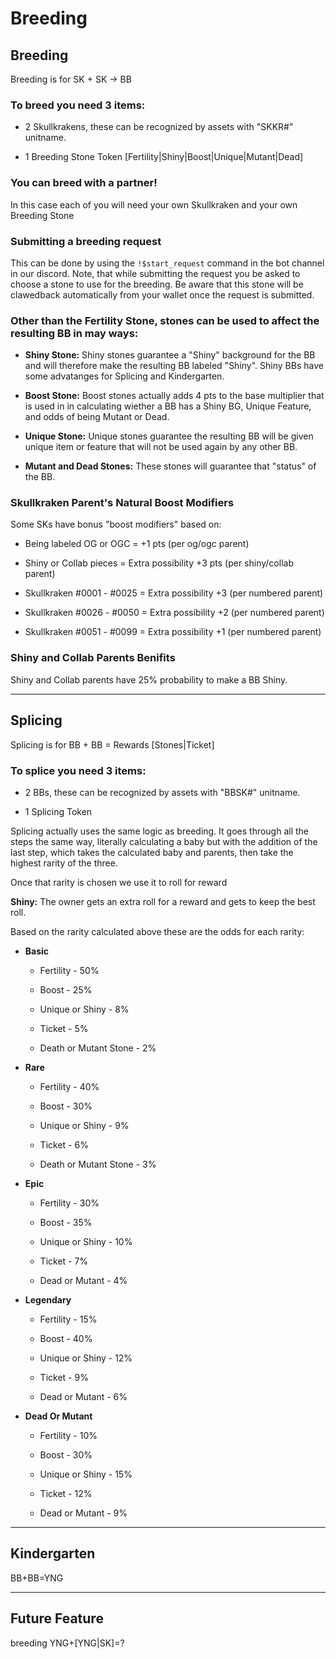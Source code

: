# Breeding

## Breeding

Breeding is for SK + SK -> BB

### To breed you need 3 items:

* 2 Skullkrakens, these can be recognized by assets with "SKKR#" unitname.

* 1 Breeding Stone Token [Fertility|Shiny|Boost|Unique|Mutant|Dead]

### You can breed with a partner!

In this case each of you will need your own Skullkraken and your own Breeding Stone

### Submitting a breeding request

This can be done by using the `!$start_request` command in the bot channel in our discord. Note, that while submitting the request you be asked to choose a stone to use for the breeding. Be aware that this stone will be clawedback automatically from your wallet once the request is submitted.

### Other than the **Fertility Stone**, stones can be used to affect the resulting BB in may ways:
- **Shiny Stone:** Shiny stones guarantee a "Shiny" background for the BB and will therefore make the resulting BB labeled "Shiny". Shiny BBs have some advatanges for Splicing and Kindergarten.

- **Boost Stone:** Boost stones actually adds 4 pts to the base multiplier that is used in in calculating wiether a BB has a Shiny BG, Unique Feature, and odds of being Mutant or Dead.

- **Unique Stone:** Unique stones guarantee the resulting BB will be given unique item or feature that will not be used again by any other BB.

- **Mutant and Dead Stones:** These stones will guarantee that "status" of the BB.

### Skullkraken Parent's Natural Boost Modifiers

Some SKs have bonus "boost modifiers" based on:

* Being labeled OG or OGC = +1 pts (per og/ogc parent)

* Shiny or Collab pieces = Extra possibility +3 pts (per shiny/collab parent)

* Skullkraken #0001 - #0025 = Extra possibility +3 (per numbered parent)

* Skullkraken #0026 - #0050 = Extra possibility +2 (per numbered parent)

* Skullkraken #0051 - #0099 = Extra possibility +1 (per numbered parent)

### Shiny and Collab Parents Benifits
Shiny and Collab parents have 25% probability to make a BB Shiny.

---
## Splicing 

Splicing is for BB + BB = Rewards [Stones|Ticket]

### To splice you need 3 items:

* 2 BBs, these can be recognized by assets with "BBSK#" unitname.

* 1 Splicing Token

Splicing actually uses the same logic as breeding. It goes through all the steps the same way, literally calculating a baby but with the addition of the last step, which takes the calculated baby and parents, then take the highest rarity of the three.

Once that rarity is chosen we use it to roll for reward

**Shiny:** The owner gets an extra roll for a reward and gets to keep the best roll.

Based on the rarity calculated above these are the odds for each rarity:

- **Basic**

    * Fertility - 50%

    * Boost - 25%

    * Unique or Shiny - 8%

    * Ticket - 5%

    * Death or Mutant Stone - 2%

- **Rare**
    
    * Fertility - 40%

    * Boost - 30%

    * Unique or Shiny - 9%

    * Ticket - 6%

    * Death or Mutant Stone - 3%

- **Epic**
    
    * Fertility - 30%
    
    * Boost - 35%
    
    * Unique or Shiny - 10%
    
    * Ticket - 7%
    
    * Dead or Mutant - 4%

- **Legendary**
    
    * Fertility - 15%

    * Boost - 40%

    * Unique or Shiny - 12%
    
    * Ticket - 9%

    * Dead or Mutant - 6%

- **Dead Or Mutant**
    
    * Fertility - 10%
    
    * Boost - 30%
    
    * Unique or Shiny - 15%
    
    * Ticket - 12%
    
    * Dead or Mutant - 9%

---
## Kindergarten
BB+BB=YNG

---
## Future Feature
breeding YNG+[YNG|SK]=?
